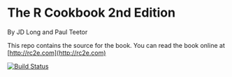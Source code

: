 # The R Cookbook 2nd Edition

By JD Long and Paul Teetor

This repo contains the source for the book. You can read the book online at [http://rc2e.com](http://rc2e.com)

[![Build Status](https://travis-ci.org/CerebralMastication/R-Cookbook.svg?branch=master)](https://travis-ci.org/CerebralMastication/R-Cookbook)